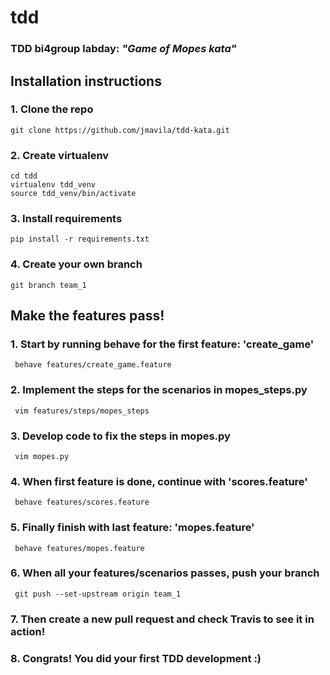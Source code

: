 # tdd
### TDD bi4group labday: _"Game of Mopes kata"_

## Installation instructions

### 1. Clone the repo
```
git clone https://github.com/jmavila/tdd-kata.git
```

### 2. Create virtualenv
```
cd tdd
virtualenv tdd_venv
source tdd_venv/bin/activate
```

### 3. Install requirements
```
pip install -r requirements.txt
```

### 4. Create your own branch
```
git branch team_1
```


## Make the features pass!

### 1. Start by running behave for the first feature: 'create_game'
```
 behave features/create_game.feature
```

### 2. Implement the steps for the scenarios in mopes_steps.py
```
 vim features/steps/mopes_steps
```

### 3. Develop code to fix the steps in mopes.py
```
 vim mopes.py
```

### 4. When first feature is done, continue with 'scores.feature'
```
 behave features/scores.feature
```

### 5. Finally finish with last feature: 'mopes.feature'
```
 behave features/mopes.feature
```

### 6. When all your features/scenarios passes, push your branch
```
 git push --set-upstream origin team_1
```

### 7. Then create a new pull request and check Travis to see it in action!

### 8. Congrats! You did your first TDD development :)
